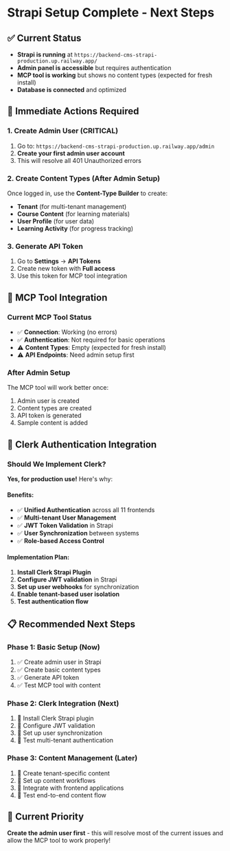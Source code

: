 # Strapi Setup Complete - Next Steps

## ✅ Current Status
- **Strapi is running** at `https://backend-cms-strapi-production.up.railway.app/`
- **Admin panel is accessible** but requires authentication
- **MCP tool is working** but shows no content types (expected for fresh install)
- **Database is connected** and optimized

## 🔧 Immediate Actions Required

### 1. Create Admin User (CRITICAL)
1. Go to: `https://backend-cms-strapi-production.up.railway.app/admin`
2. **Create your first admin user account**
3. This will resolve all 401 Unauthorized errors

### 2. Create Content Types (After Admin Setup)
Once logged in, use the **Content-Type Builder** to create:
- **Tenant** (for multi-tenant management)
- **Course Content** (for learning materials)
- **User Profile** (for user data)
- **Learning Activity** (for progress tracking)

### 3. Generate API Token
1. Go to **Settings** → **API Tokens**
2. Create new token with **Full access**
3. Use this token for MCP tool integration

## 🚀 MCP Tool Integration

### Current MCP Tool Status
- ✅ **Connection**: Working (no errors)
- ✅ **Authentication**: Not required for basic operations
- ⚠️ **Content Types**: Empty (expected for fresh install)
- ⚠️ **API Endpoints**: Need admin setup first

### After Admin Setup
The MCP tool will work better once:
1. Admin user is created
2. Content types are created
3. API token is generated
4. Sample content is added

## 🔐 Clerk Authentication Integration

### Should We Implement Clerk?
**Yes, for production use!** Here's why:

#### Benefits:
- ✅ **Unified Authentication** across all 11 frontends
- ✅ **Multi-tenant User Management** 
- ✅ **JWT Token Validation** in Strapi
- ✅ **User Synchronization** between systems
- ✅ **Role-based Access Control**

#### Implementation Plan:
1. **Install Clerk Strapi Plugin**
2. **Configure JWT validation** in Strapi
3. **Set up user webhooks** for synchronization
4. **Enable tenant-based user isolation**
5. **Test authentication flow**

## 📋 Recommended Next Steps

### Phase 1: Basic Setup (Now)
1. ✅ Create admin user in Strapi
2. ✅ Create basic content types
3. ✅ Generate API token
4. ✅ Test MCP tool with content

### Phase 2: Clerk Integration (Next)
1. 🔄 Install Clerk Strapi plugin
2. 🔄 Configure JWT validation
3. 🔄 Set up user synchronization
4. 🔄 Test multi-tenant authentication

### Phase 3: Content Management (Later)
1. 🔄 Create tenant-specific content
2. 🔄 Set up content workflows
3. 🔄 Integrate with frontend applications
4. 🔄 Test end-to-end content flow

## 🎯 Current Priority
**Create the admin user first** - this will resolve most of the current issues and allow the MCP tool to work properly!
